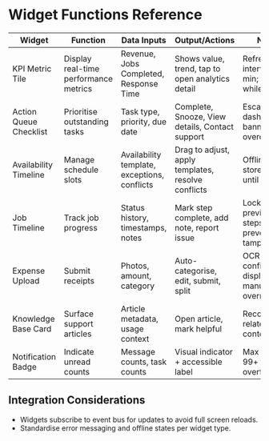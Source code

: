 # Widget Functions Reference

| Widget | Function | Data Inputs | Output/Actions | Notes |
| --- | --- | --- | --- | --- |
| KPI Metric Tile | Display real-time performance metrics | Revenue, Jobs Completed, Response Time | Shows value, trend, tap to open analytics detail | Refresh interval 15 min; skeleton while loading |
| Action Queue Checklist | Prioritise outstanding tasks | Task type, priority, due date | Complete, Snooze, View details, Contact support | Escalates to dashboard banner if overdue |
| Availability Timeline | Manage schedule slots | Availability template, exceptions, conflicts | Drag to adjust, apply templates, resolve conflicts | Offline edits stored locally until sync |
| Job Timeline | Track job progress | Status history, timestamps, notes | Mark step complete, add note, report issue | Locks previous steps to prevent tampering |
| Expense Upload | Submit receipts | Photos, amount, category | Auto-categorise, edit, submit, split | OCR confidence displayed; manual override |
| Knowledge Base Card | Surface support articles | Article metadata, usage context | Open article, mark helpful | Recommends related content |
| Notification Badge | Indicate unread counts | Message counts, task counts | Visual indicator + accessible label | Max 2 digits, 99+ for overflow |

## Integration Considerations
- Widgets subscribe to event bus for updates to avoid full screen reloads.
- Standardise error messaging and offline states per widget type.
